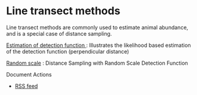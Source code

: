 #  Line transect methods

Line transect methods are commonly used to estimate animal abundance, and is a special case of distance sampling.

[Estimation of detection function ][1]
:  Illustrates the likelihood based estimation of the detection function (perpendicular distance)

[Random scale][2]
:  Distance Sampling with Random Scale Detection Function

Document Actions

* [RSS feed][3]

[1]: ./estimation-of-detection-function.html
[2]: ./random-scale.html
[3]: ./RSS ""
